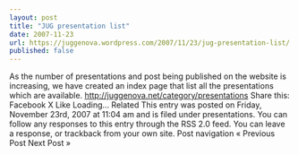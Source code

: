 ```yaml
---
layout: post
title: "JUG presentation list"
date: 2007-11-23
url: https://juggenova.wordpress.com/2007/11/23/jug-presentation-list/
published: false 
---
```


As the number of presentations and post being published on the website is increasing,
 we have created an index page that list all the presentations which are available.
 http://juggenova.net/category/presentations Share this: Facebook X Like Loading... 
Related This entry was posted on Friday, November 23rd, 2007 at 11:04 am and is 
filed under presentations. You can follow any responses to this entry through the RSS 2.0 feed. 
You can leave a response, or trackback from your own site. Post navigation « Previous Post Next Post »
